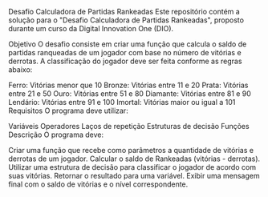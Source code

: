 Desafio Calculadora de Partidas Rankeadas
Este repositório contém a solução para o "Desafio Calculadora de Partidas Rankeadas", proposto durante um curso da Digital Innovation One (DIO).

Objetivo
O desafio consiste em criar uma função que calcula o saldo de partidas ranqueadas de um jogador com base no número de vitórias e derrotas. A classificação do jogador deve ser feita conforme as regras abaixo:

Ferro: Vitórias menor que 10
Bronze: Vitórias entre 11 e 20
Prata: Vitórias entre 21 e 50
Ouro: Vitórias entre 51 e 80
Diamante: Vitórias entre 81 e 90
Lendário: Vitórias entre 91 e 100
Imortal: Vitórias maior ou igual a 101
Requisitos
O programa deve utilizar:

Variáveis
Operadores
Laços de repetição
Estruturas de decisão
Funções
Descrição
O programa deve:

Criar uma função que recebe como parâmetros a quantidade de vitórias e derrotas de um jogador.
Calcular o saldo de Rankeadas (vitórias - derrotas).
Utilizar uma estrutura de decisão para classificar o jogador de acordo com suas vitórias.
Retornar o resultado para uma variável.
Exibir uma mensagem final com o saldo de vitórias e o nível correspondente.
